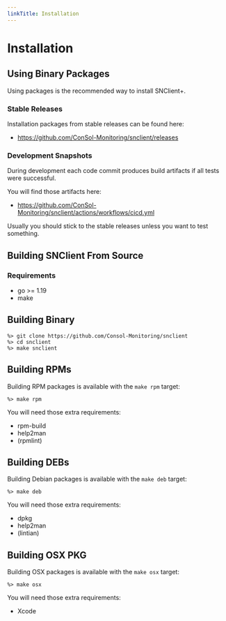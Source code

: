 ```yaml
---
linkTitle: Installation
---
```


# Installation

## Using Binary Packages

Using packages is the recommended way to install SNClient+.

### Stable Releases
Installation packages from stable releases can be found here:

- https://github.com/ConSol-Monitoring/snclient/releases

### Development Snapshots
During development each code commit produces build artifacts if all tests were
successful.

You will find those artifacts here:

- https://github.com/ConSol-Monitoring/snclient/actions/workflows/cicd.yml

Usually you should stick to the stable releases unless you want to test something.

## Building SNClient From Source

### Requirements

- go >= 1.19
- make

## Building Binary

	%> git clone https://github.com/Consol-Monitoring/snclient
	%> cd snclient
	%> make snclient

## Building RPMs

Building RPM packages is available with the `make rpm` target:

	%> make rpm

You will need those extra requirements:

- rpm-build
- help2man
- (rpmlint)

## Building DEBs

Building Debian packages is available with the `make deb` target:

	%> make deb

You will need those extra requirements:

- dpkg
- help2man
- (lintian)

## Building OSX PKG

Building OSX packages is available with the `make osx` target:

	%> make osx

You will need those extra requirements:

- Xcode
